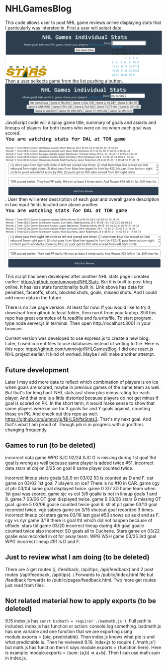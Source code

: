 # NHLGamesBlog
This code allows user to post NHL game reviews online displaying stats that I particularly was intersted in. First a user will select date. ![Alt text](./public/pages/image.png) Then a user selkects game from the list pushing a button. ![Alt text](./public/pages/image-1.png)JavaScript code will display game title, summary of goals and assists and lineups of players for both teams who were on ice when each goal was scored. ![Alt text](./public/pages/image-2.png). User then will enter description of each goal and overall game description in two input fields located one above another.![Alt text](./public/pages/image-3.png)

This script has been developed after another NHL stats page I created earlier: https://github.com/umnovjp/NHLStats. But it is built to post blog online. It has less stats functionality built in. Link above has data for penalties, faceoffs, shots, blocked shots, goals, missed shots. And I could add more data in the future.

There is no live page version. At least for now. If you would like to try it, download from github to local folder, then run it from your laptop. Still this repo has great examples of fs.readfile and fs.writefile. To start program, type node server.js in terminal. Then open http://localhost:3001 in your browser.

Current version was developed to use express.js to create a new blog. Later, I used current files to use databases instead of writing to file. Here is this repo: https://github.com/umnovjp/NHLGamesBlog. I did one react.js NHL project earlier. It kind of worked. Maybe I will make another attempt. 

## Future development
Later I may add more data to reflect which combination of players is on ice when goals are scored, maybe in previous games of the same team as well. But that's for long haul. NHL stats just show plus minus rating for each player. And that one is a little distorted because players do not get minus if goal is scored on PK. In the short term, it would make sense to show that some players were on ice for X goals for and Y goals against, counting those on PK. And check out this repo as well: https://github.com/umnovjp/NHLShiftsStats3. That's my next goal. And that's what I am proud of. Though job is in progress with algorithms changing frequently.  

## Games to run (to be deleted)
incorrect data game WPG SJC 02/24 SJC G is missing during 1st goal 3rd goal is wrong as well because same player is added twice #51. incorrect data stars at cbj on 2/25 on goal 9 same player counted twice. 

incorrect lineup stars goals 5,8,9 on 03/02 53 is counted as D and F. car game on 03/02 1st goal 7 players on ice? There is no #10 in CAR. game cgy at phi 03/04 same goal displayed twice. game 0 3/7 3D home team when 1st goal was scored. game sjc vs col 3/6 goalie is not in lineup goals 1 and 8. game 7 03/06 OT goal displayed twice. game 6 03/06 stars G missing OT goal. game 5 03/06 goalie counted twice goal 6. stl at pit game 03/13 goal recorded twice. vgk sabres game on 3/15 shutout goal recorded 3 times. incorrect lineup col stars game 03/16 last goal #53 shows up as d and as F. cgy vs nyr game 3/18 there is goal #4 which did not happen because of offside. stars tbl game 03/20 incorrect lineup during 4th goal goalie counted twice also incorrect SO goals all to Duchene. Stars game on 03/22 goalie was recorded in ot for away team. WPG WSH game 03/25 3rd goal WPG incorrect lineup #91 is D and F. 

## Just to review what I am doing (to be deleted)
There are 4 get routes (/, /feedback, /api/tips, /api/feedback) and 2 post routes (/api/feedback, /api/tips). / Forwards to /public/index.html file but /feedback forwards to /public/pages/feedback.html. Two more get routes just read from files. 

## Not related material how to apply exports (to be deleted)
9.15 index.js has `const badmath = require('./badmath.js')`. Full path is included. index.js has function or action: console.log something. badmath.js has one variable and one function that we are exporting using module.exports = {pie, predictable}. Then index.js knows what pie is and what predictable is. Then he reviewed 9.16. index.js to require ('./math.js') but math.js has function then it says module.exports = {function here}. Here is example: module.exports = {sum: (a,b) => a+b}. Then I can use math.sum in index.js. 